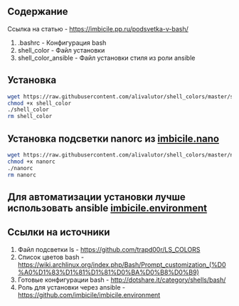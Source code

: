 ## Содержание

Ссылка на статью - <https://imbicile.pp.ru/podsvetka-v-bash/>

1. .bashrc - Конфигурация bash
2. shell_color - Файл установки
3. shell_color_ansible - Файл установки стиля из роли ansible

## Установка

```bash
wget https://raw.githubusercontent.com/alivalutor/shell_colors/master/shell_color
chmod +x shell_color
./shell_color
rm shell_color
```

## Установка подсветки nanorc из [imbicile.nano](https://github.com/imbicile/imbicile.nano)

```bash
wget https://raw.githubusercontent.com/alivalutor/shell_colors/master/nanorc
chmod +x nanorc
./nanorc
rm nanorc
```
## Для автоматизации установки лучше использовать ansible [imbicile.environment](https://github.com/imbicile/imbicile.environment)

## Ссылки на источники

1. Файл подсветки ls - <https://github.com/trapd00r/LS_COLORS>
2. Список цветов bash - <https://wiki.archlinux.org/index.php/Bash/Prompt_customization_(%D0%A0%D1%83%D1%81%D1%81%D0%BA%D0%B8%D0%B9)>
3. Готовые конфигурации bash - <http://dotshare.it/category/shells/bash/>
4. Роль для установки через ansible - <https://github.com/imbicile/imbicile.environment>
